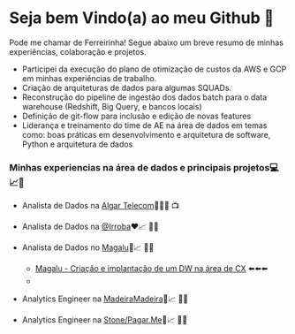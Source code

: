 # Seja bem Vindo(a) ao meu Github 🤪
Pode me chamar de Ferreirinha! Segue abaixo um breve resumo de minhas experiências, colaboração e projetos. 

* Participei da execução do plano de otimização de custos da AWS e GCP em minhas experiências de trabalho.
* Criação de arquiteturas de dados para algumas SQUADs.
* Reconstrução do pipeline de ingestão dos dados batch para o data warehouse (Redshift, Big Query, e bancos locais)
* Definição de git-flow para inclusão e edição de novas features
* Liderança e treinamento do time de AE na área de dados em temas como: boas práticas em desenvolvimento e arquitetura de software, Python e arquitetura de dados

### Minhas experiencias na área de dados e principais projetos💻📈🎲
* Analista de Dados na [Algar Telecom](https://algartelecom.com.br/)💚📞🌐 📺

* Analista de Dados na [@Irroba](https://www.irroba.com.br/)❤️📈 👨‍💻

* Analista de Dados no [Magalu](https://www.magazineluiza.com.br/)💙📈 👨‍💻
  * [Magalu - Criação e implantação de um DW na área de CX](https://github.com/fsfer01/dw_cx_magalu) ⬅️⬅️⬅️
  * 

* Analytics Engineer na [MadeiraMadeira](https://www.madeiramadeira.com.br/)🧡📈 👨‍💻

* Analytics Engineer na [Stone/Pagar.Me](https://www.stone.com.br/)💚📈 👨‍💻
